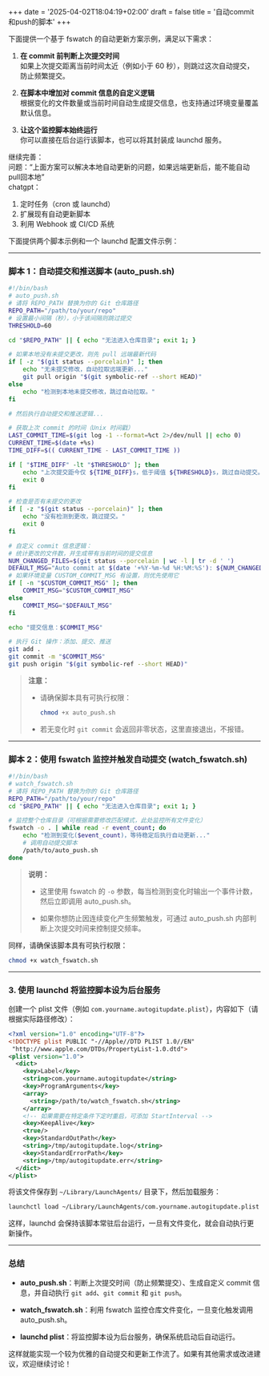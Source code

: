 +++
date = '2025-04-02T18:04:19+02:00'
draft = false
title = '自动commit和push的脚本'
+++

下面提供一个基于 fswatch 的自动更新方案示例，满足以下需求：

1. **在 commit 前判断上次提交时间**  
    如果上次提交距离当前时间太近（例如小于 60 秒），则跳过这次自动提交，防止频繁提交。
    
2. **在脚本中增加对 commit 信息的自定义逻辑**  
    根据变化的文件数量或当前时间自动生成提交信息，也支持通过环境变量覆盖默认信息。
    
3. **让这个监控脚本始终运行**  
    你可以直接在后台运行该脚本，也可以将其封装成 launchd 服务。
    

继续完善：  
问题：“上面方案可以解决本地自动更新的问题，如果远端更新后，能不能自动pull回本地”  
chatgpt：
1. 定时任务（cron 或 launchd）
2. 扩展现有自动更新脚本
3. 利用 Webhook 或 CI/CD 系统
<!--more-->

下面提供两个脚本示例和一个 launchd 配置文件示例：

---

### 脚本 1：自动提交和推送脚本 (auto_push.sh)

```bash
#!/bin/bash
# auto_push.sh
# 请将 REPO_PATH 替换为你的 Git 仓库路径
REPO_PATH="/path/to/your/repo"
# 设置最小间隔（秒），小于该间隔则跳过提交
THRESHOLD=60

cd "$REPO_PATH" || { echo "无法进入仓库目录"; exit 1; }

# 如果本地没有未提交更改，则先 pull 远端最新代码
if [ -z "$(git status --porcelain)" ]; then
    echo "无未提交修改，自动拉取远端更新..."
    git pull origin "$(git symbolic-ref --short HEAD)"
else
    echo "检测到本地未提交修改，跳过自动拉取。"
fi

# 然后执行自动提交和推送逻辑...

# 获取上次 commit 的时间（Unix 时间戳）
LAST_COMMIT_TIME=$(git log -1 --format=%ct 2>/dev/null || echo 0)
CURRENT_TIME=$(date +%s)
TIME_DIFF=$(( CURRENT_TIME - LAST_COMMIT_TIME ))

if [ "$TIME_DIFF" -lt "$THRESHOLD" ]; then
    echo "上次提交距今仅 ${TIME_DIFF}s，低于阈值 ${THRESHOLD}s，跳过自动提交。"
    exit 0
fi

# 检查是否有未提交的更改
if [ -z "$(git status --porcelain)" ]; then
    echo "没有检测到更改，跳过提交。"
    exit 0
fi

# 自定义 commit 信息逻辑：
# 统计更改的文件数，并生成带有当前时间的提交信息
NUM_CHANGED_FILES=$(git status --porcelain | wc -l | tr -d ' ')
DEFAULT_MSG="Auto commit at $(date '+%Y-%m-%d %H:%M:%S'): ${NUM_CHANGED_FILES} file(s) changed."
# 如果环境变量 CUSTOM_COMMIT_MSG 有设置，则优先使用它
if [ -n "$CUSTOM_COMMIT_MSG" ]; then
    COMMIT_MSG="$CUSTOM_COMMIT_MSG"
else
    COMMIT_MSG="$DEFAULT_MSG"
fi

echo "提交信息：$COMMIT_MSG"

# 执行 Git 操作：添加、提交、推送
git add .
git commit -m "$COMMIT_MSG"
git push origin "$(git symbolic-ref --short HEAD)"
```

> **注意：**
> 
> - 请确保脚本具有可执行权限：
>     
>     ```bash
>     chmod +x auto_push.sh
>     ```
>     
> - 若无变化时 `git commit` 会返回非零状态，这里直接退出，不报错。
>     

---

### 脚本 2：使用 fswatch 监控并触发自动提交 (watch_fswatch.sh)

```bash
#!/bin/bash
# watch_fswatch.sh
# 请将 REPO_PATH 替换为你的 Git 仓库路径
REPO_PATH="/path/to/your/repo"
cd "$REPO_PATH" || { echo "无法进入仓库目录"; exit 1; }

# 监控整个仓库目录（可根据需要修改匹配模式，此处监控所有文件变化）
fswatch -o . | while read -r event_count; do
    echo "检测到变化($event_count)，等待稳定后执行自动更新..."
    # 调用自动提交脚本
    /path/to/auto_push.sh
done
```

> **说明：**
> 
> - 这里使用 fswatch 的 `-o` 参数，每当检测到变化时输出一个事件计数，然后立即调用 auto_push.sh。
>     
> - 如果你想防止因连续变化产生频繁触发，可通过 auto_push.sh 内部判断上次提交时间来控制提交频率。
>     

同样，请确保该脚本具有可执行权限：

```bash
chmod +x watch_fswatch.sh
```

---

### 3. 使用 launchd 将监控脚本设为后台服务

创建一个 plist 文件（例如 `com.yourname.autogitupdate.plist`），内容如下（请根据实际路径修改）：

```xml
<?xml version="1.0" encoding="UTF-8"?>
<!DOCTYPE plist PUBLIC "-//Apple//DTD PLIST 1.0//EN"
 "http://www.apple.com/DTDs/PropertyList-1.0.dtd">
<plist version="1.0">
  <dict>
    <key>Label</key>
    <string>com.yourname.autogitupdate</string>
    <key>ProgramArguments</key>
    <array>
      <string>/path/to/watch_fswatch.sh</string>
    </array>
    <!-- 如果需要在特定条件下定时重启，可添加 StartInterval -->
    <key>KeepAlive</key>
    <true/>
    <key>StandardOutPath</key>
    <string>/tmp/autogitupdate.log</string>
    <key>StandardErrorPath</key>
    <string>/tmp/autogitupdate.err</string>
  </dict>
</plist>
```

将该文件保存到 `~/Library/LaunchAgents/` 目录下，然后加载服务：

```bash
launchctl load ~/Library/LaunchAgents/com.yourname.autogitupdate.plist
```

这样，launchd 会保持该脚本常驻后台运行，一旦有文件变化，就会自动执行更新操作。

---

### 总结

- **auto_push.sh**：判断上次提交时间（防止频繁提交）、生成自定义 commit 信息，并自动执行 `git add`、`git commit` 和 `git push`。
    
- **watch_fswatch.sh**：利用 fswatch 监控仓库文件变化，一旦变化触发调用 auto_push.sh。
    
- **launchd plist**：将监控脚本设为后台服务，确保系统启动后自动运行。
    

这样就能实现一个较为优雅的自动提交和更新工作流了。如果有其他需求或改进建议，欢迎继续讨论！